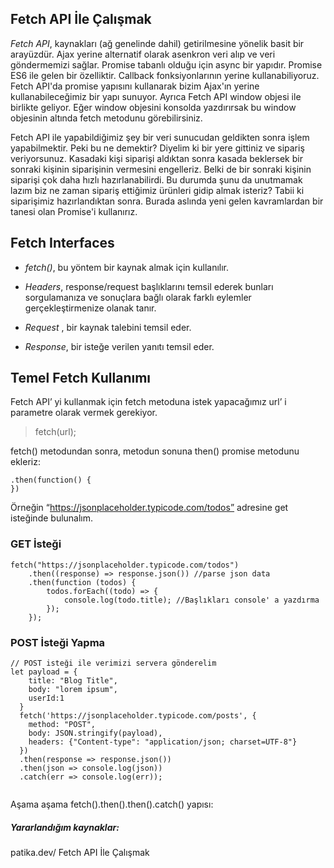 ## Fetch API İle Çalışmak
_Fetch API_, kaynakları (ağ genelinde dahil) getirilmesine yönelik basit bir arayüzdür. Ajax yerine alternatif olarak asenkron veri alıp ve veri göndermemizi sağlar. Promise tabanlı olduğu için async bir yapıdır. Promise ES6 ile gelen bir özelliktir. Callback fonksiyonlarının yerine kullanabiliyoruz. Fetch API'da promise yapısını kullanarak bizim Ajax'ın yerine kullanabileceğimiz bir yapı sunuyor. Ayrıca Fetch API window objesi ile birlikte geliyor. Eğer window objesini konsolda yazdırırsak bu window objesinin altında fetch metodunu görebilirsiniz.

Fetch API ile yapabildiğimiz şey bir veri sunucudan geldikten sonra işlem yapabilmektir. Peki bu ne demektir? Diyelim ki bir yere gittiniz ve sipariş veriyorsunuz. Kasadaki kişi siparişi aldıktan sonra kasada beklersek bir sonraki kişinin siparişinin vermesini engelleriz. Belki de bir sonraki kişinin siparişi çok daha hızlı hazırlanabilirdi. Bu durumda şunu da unutmamak lazım biz ne zaman sipariş ettiğimiz ürünleri gidip almak isteriz? Tabii ki siparişimiz hazırlandıktan sonra. Burada aslında yeni gelen kavramlardan bir tanesi olan Promise'i kullanırız.


## Fetch Interfaces
* _fetch()_, bu yöntem bir kaynak almak için kullanılır.

* _Headers_, response/request başlıklarını temsil ederek bunları sorgulamanıza ve sonuçlara bağlı olarak farklı eylemler gerçekleştirmenize olanak tanır.

* _Request_ , bir kaynak talebini temsil eder.

* _Response_, bir isteğe verilen yanıtı temsil eder.

## Temel Fetch Kullanımı

Fetch API’ yi kullanmak için fetch metoduna istek yapacağımız url’ i parametre olarak vermek gerekiyor.

> fetch(url);

fetch() metodundan sonra, metodun sonuna then() promise metodunu ekleriz:

``` 
.then(function() {
})
```

Örneğin “https://jsonplaceholder.typicode.com/todos” adresine get isteğinde bulunalım.

### GET İsteği

```
fetch("https://jsonplaceholder.typicode.com/todos")
	.then((response) => response.json()) //parse json data
	.then(function (todos) {
		todos.forEach((todo) => {
			console.log(todo.title); //Başlıkları console' a yazdırma
		});
	});
```	

### POST İsteği Yapma

```
// POST isteği ile verimizi servera gönderelim
let payload = {
    title: "Blog Title",
    body: "lorem ipsum",
    userId:1
  }
  fetch('https://jsonplaceholder.typicode.com/posts', {
    method: "POST",
    body: JSON.stringify(payload),
    headers: {"Content-type": "application/json; charset=UTF-8"}
  })
  .then(response => response.json())
  .then(json => console.log(json))
  .catch(err => console.log(err));
  
  ```

Aşama aşama fetch().then().then().catch() yapısı:

##### Yararlandığım kaynaklar: 
patika.dev/ Fetch API İle Çalışmak


